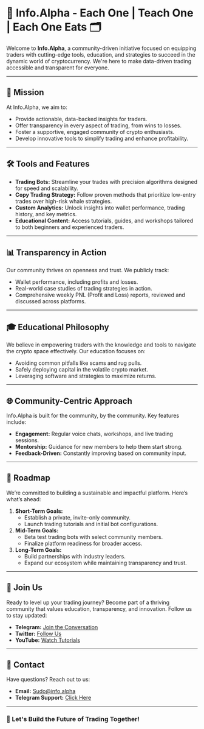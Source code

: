 # 🤖 Info.Alpha -  Each One | Teach One | Each One Eats 🗂️

Welcome to **Info.Alpha**, a community-driven initiative focused on equipping traders with cutting-edge tools, education, and strategies to succeed in the dynamic world of cryptocurrency. We're here to make data-driven trading accessible and transparent for everyone.

---

## 📜 Mission

At Info.Alpha, we aim to:
- Provide actionable, data-backed insights for traders.
- Offer transparency in every aspect of trading, from wins to losses.
- Foster a supportive, engaged community of crypto enthusiasts.
- Develop innovative tools to simplify trading and enhance profitability.

---

## 🛠 Tools and Features

- **Trading Bots:** Streamline your trades with precision algorithms designed for speed and scalability.
- **Copy Trading Strategy:** Follow proven methods that prioritize low-entry trades over high-risk whale strategies.
- **Custom Analytics:** Unlock insights into wallet performance, trading history, and key metrics.
- **Educational Content:** Access tutorials, guides, and workshops tailored to both beginners and experienced traders.

---

## 📊 Transparency in Action

Our community thrives on openness and trust. We publicly track:
- Wallet performance, including profits and losses.
- Real-world case studies of trading strategies in action.
- Comprehensive weekly PNL (Profit and Loss) reports, reviewed and discussed across platforms.

---

## 🎓 Educational Philosophy

We believe in empowering traders with the knowledge and tools to navigate the crypto space effectively. Our education focuses on:
- Avoiding common pitfalls like scams and rug pulls.
- Safely deploying capital in the volatile crypto market.
- Leveraging software and strategies to maximize returns.

---

## 🌐 Community-Centric Approach

Info.Alpha is built for the community, by the community. Key features include:
- **Engagement:** Regular voice chats, workshops, and live trading sessions.
- **Mentorship:** Guidance for new members to help them start strong.
- **Feedback-Driven:** Constantly improving based on community input.

---

## 📅 Roadmap

We’re committed to building a sustainable and impactful platform. Here’s what’s ahead:
1. **Short-Term Goals:**
   - Establish a private, invite-only community.
   - Launch trading tutorials and initial bot configurations.
2. **Mid-Term Goals:**
   - Beta test trading bots with select community members.
   - Finalize platform readiness for broader access.
3. **Long-Term Goals:**
   - Build partnerships with industry leaders.
   - Expand our ecosystem while maintaining transparency and trust.

---

## 🤝 Join Us

Ready to level up your trading journey? Become part of a thriving community that values education, transparency, and innovation. Follow us to stay updated:

- **Telegram:** [Join the Conversation](https://t.me/+xVqhNRVlnkc2Yzcx)
- **Twitter:** [Follow Us](https://twitter.com/YourTwitterLink)
- **YouTube:** [Watch Tutorials](https://youtube.com/YourYouTubeLink)

---

## 📧 Contact

Have questions? Reach out to us:
- **Email:** Sudo@info.alpha
- **Telegram Support:** [Click Here](https://t.me/+xVqhNRVlnkc2Yzcx)

---

### 🌟 Let's Build the Future of Trading Together!
